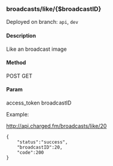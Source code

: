 ### **broadcasts/like/{$broadcastID}**

Deployed on branch: `api`, `dev`

#### **Description**

Like an broadcast image

#### **Method**

POST GET

#### **Param**

access_token
broadcastID

Example:

http://api.charged.fm/broadcasts/like/20

```javscript
{
    "status":"success",
    "broadcastID":20,
    "code":200
}
```
